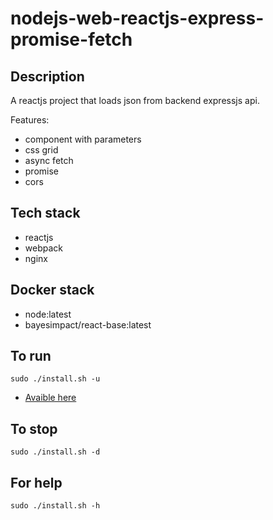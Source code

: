 # nodejs-web-reactjs-express-promise-fetch

## Description
A reactjs project that loads json from 
backend expressjs api.

Features: 
- component with parameters
- css grid
- async fetch
- promise
- cors

## Tech stack
- reactjs
- webpack
- nginx

## Docker stack
- node:latest
- bayesimpact/react-base:latest

## To run
`sudo ./install.sh -u`
- [Avaible here](http://localhost)

## To stop
`sudo ./install.sh -d`

## For help
`sudo ./install.sh -h`
